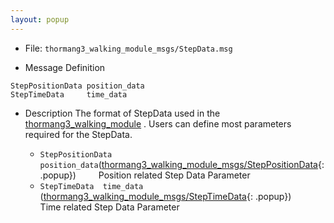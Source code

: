 ```yaml
---
layout: popup
---
```


- File: `thormang3_walking_module_msgs/StepData.msg`

- Message Definition
 ```
 StepPositionData position_data
 StepTimeData     time_data
 ```

- Description
The format of StepData used in the [thormang3_walking_module] .
Users can define most parameters required for the StepData.
&emsp;

  * `StepPositionData position_data`([thormang3_walking_module_msgs/StepPositionData]{: .popup})
&emsp;&emsp; Position related Step Data Parameter
  * `StepTimeData  time_data` ([thormang3_walking_module_msgs/StepTimeData]{: .popup})
&emsp;&emsp; Time related Step Data Parameter

[thormang3_walking_module_msgs/StepPositionData]: /docs/en/popup/StepPositionData.msg/
[thormang3_walking_module_msgs/StepTimeData]: /docs/en/popup/StepPositionData,msg/
[thormang3_walking_module]:   /docs/en/platform/thormang3/thormang3_ros_packages/#thormang3_walking_module
